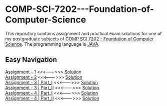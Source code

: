# COMP-SCI-7202---Foundation-of-Computer-Science
This repository contains assignment and practical exam solutions for one of my postgraduate subjects of [COMP SCI 7202 - Foundation of Computer Science](https://www.adelaide.edu.au/course-outlines/106388/1/sem-2/). The programming language is [JAVA](https://docs.oracle.com/javase/7/docs/api/java/lang/ref/Reference.html). 

## Easy Navigation
[Assignment - 1](https://github.com/Vanditg/COMP-SCI-7202---Foundation-of-Computer-Science/tree/master/Assignment/Assignment%20-%201/Problem) <<<--->>> [Solution](https://github.com/Vanditg/COMP-SCI-7202---Foundation-of-Computer-Science/tree/master/Assignment/Assignment%20-%201/Solution)  
[Assignment - 2](https://github.com/Vanditg/COMP-SCI-7202---Foundation-of-Computer-Science/tree/master/Assignment/Assignment%20-%202/Problem) <<<--->>> [Solution](https://github.com/Vanditg/COMP-SCI-7202---Foundation-of-Computer-Science/tree/master/Assignment/Assignment%20-%202/Solution)  
[Assignment - 3 | Part_I](https://github.com/Vanditg/COMP-SCI-7202---Foundation-of-Computer-Science/tree/master/Assignment/Assignment%20-%203/Problem/Part_I) <<<--->>> [Solution](https://github.com/Vanditg/COMP-SCI-7202---Foundation-of-Computer-Science/tree/master/Assignment/Assignment%20-%203/Solution/Part_I)  
[Assignment - 3 | Part_II](https://github.com/Vanditg/COMP-SCI-7202---Foundation-of-Computer-Science/tree/master/Assignment/Assignment%20-%203/Problem/Part_II) <<<--->>> [Solution](https://github.com/Vanditg/COMP-SCI-7202---Foundation-of-Computer-Science/tree/master/Assignment/Assignment%20-%203/Solution/Part_II)  
[Assignment - 4 | Part_I](https://github.com/Vanditg/COMP-SCI-7202---Foundation-of-Computer-Science/tree/master/Assignment/Assignment%20-%204/Problem/Part_I) <<<--->>> [Solution](https://github.com/Vanditg/COMP-SCI-7202---Foundation-of-Computer-Science/tree/master/Assignment/Assignment%20-%204/Solution/Part_I)  
[Assignment - 4 | Part_II](https://github.com/Vanditg/COMP-SCI-7202---Foundation-of-Computer-Science/tree/master/Assignment/Assignment%20-%204/Problem/Part_II) <<<--->>> [Solution](https://github.com/Vanditg/COMP-SCI-7202---Foundation-of-Computer-Science/tree/master/Assignment/Assignment%20-%204/Solution/Part_II)  
